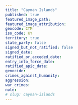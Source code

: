 ```yaml
---
title: "Cayman Islands"
published: true
featured_image_path:
featured_image_attribution:
geocode: CYM
iso_code: KY
territory: true
state_party: false
signed_but_not_ratified: false
signed_date:
ratified_or_acceded_date:
entry_into_force_date:
ratified_apic_date:
genocide:
crimes_against_humanity:
aggression:
war_crimes:
note:
# slug: cayman-islands
---
```

